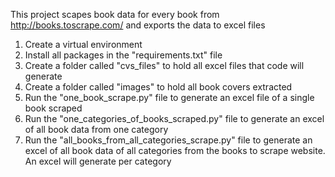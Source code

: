 This project scapes book data for every book from http://books.toscrape.com/ and exports the data to excel files

1. Create a virtual environment 
2. Install all packages in the "requirements.txt" file
3. Create a folder called "cvs_files" to hold all excel files that code will generate
4. Create a folder called "images" to hold all book covers extracted
5. Run the "one_book_scrape.py" file to generate an excel file of a single book scraped
6. Run the "one_categories_of_books_scraped.py" file to generate an excel of all book data from one category 
7. Run the "all_books_from_all_categories_scrape.py" file to generate an excel of all book data of all categories from the books to scrape website. An excel will generate per category

